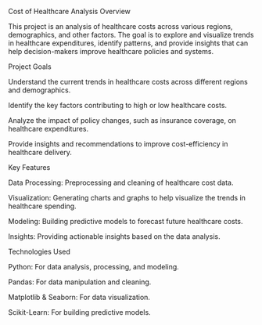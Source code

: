 Cost of Healthcare Analysis
Overview

This project is an analysis of healthcare costs across various regions, demographics, and other factors. The goal is to explore and visualize trends in healthcare expenditures, identify patterns, and provide insights that can help decision-makers improve healthcare policies and systems.

Project Goals

Understand the current trends in healthcare costs across different regions and demographics.

Identify the key factors contributing to high or low healthcare costs.

Analyze the impact of policy changes, such as insurance coverage, on healthcare expenditures.

Provide insights and recommendations to improve cost-efficiency in healthcare delivery.

Key Features

Data Processing: Preprocessing and cleaning of healthcare cost data.

Visualization: Generating charts and graphs to help visualize the trends in healthcare spending.

Modeling: Building predictive models to forecast future healthcare costs.

Insights: Providing actionable insights based on the data analysis.

Technologies Used

Python: For data analysis, processing, and modeling.

Pandas: For data manipulation and cleaning.

Matplotlib & Seaborn: For data visualization.

Scikit-Learn: For building predictive models.
